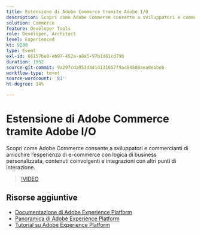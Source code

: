 ```yaml
---
title: Estensione di Adobe Commerce tramite Adobe I/O
description: Scopri come Adobe Commerce consente a sviluppatori e commercianti di arricchire l’esperienza di e-commerce con logica di business personalizzata, contenuti coinvolgenti e integrazioni con altri punti di interazione.
solution: Commerce
feature: Developer Tools
role: Developer, Architect
level: Experienced
kt: 9200
type: Event
exl-id: 66157be8-eb97-452a-a8a5-97b1d61cd79b
duration: 1952
source-git-commit: 9a297cda953d4414131657f9ac84580aea0eabeb
workflow-type: tm+mt
source-wordcount: '81'
ht-degree: 14%

---
```


# Estensione di Adobe Commerce tramite Adobe I/O

Scopri come Adobe Commerce consente a sviluppatori e commercianti di arricchire l’esperienza di e-commerce con logica di business personalizzata, contenuti coinvolgenti e integrazioni con altri punti di interazione.

>[!VIDEO](https://video.tv.adobe.com/v/337727/?quality=12&learn=on&hidetitle=true)

## Risorse aggiuntive

- [Documentazione di Adobe Experience Platform](https://experienceleague.adobe.com/docs/experience-platform.html?lang=it)
- [Panoramica di Adobe Experience Platform](https://experienceleague.adobe.com/docs/experience-platform/landing/home.html?lang=it)
- [Tutorial su Adobe Experience Platform](https://experienceleague.adobe.com/docs/platform-learn/tutorials/overview.html?lang=it)
